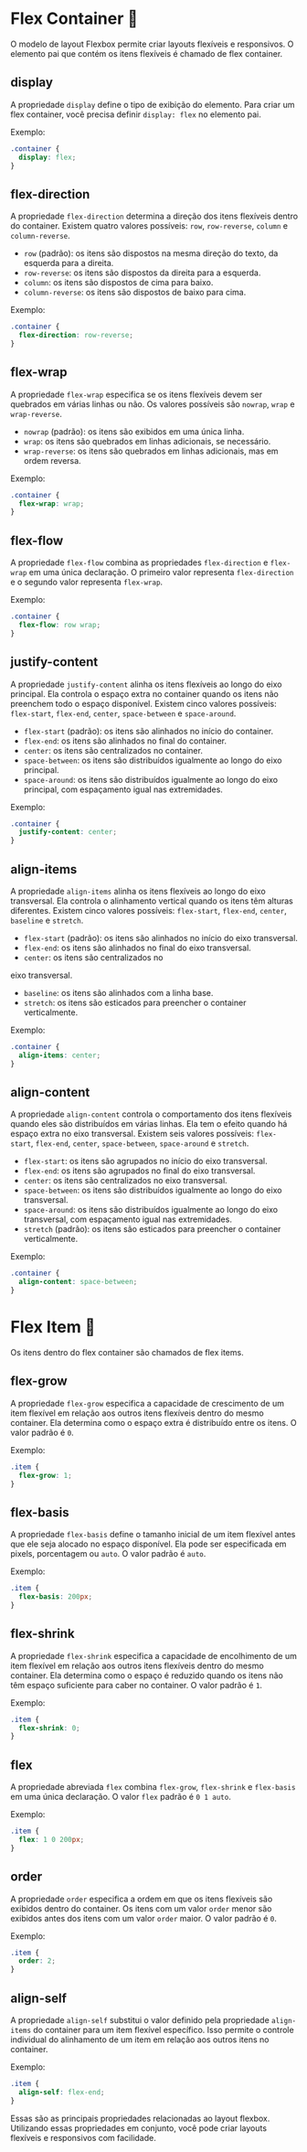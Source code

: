 # Flex Container 🔲

O modelo de layout Flexbox permite criar layouts flexíveis e responsivos. O elemento pai que contém os itens flexíveis é chamado de flex container.

## display

A propriedade `display` define o tipo de exibição do elemento. Para criar um flex container, você precisa definir `display: flex` no elemento pai.

Exemplo:

```css
.container {
  display: flex;
}
```

## flex-direction

A propriedade `flex-direction` determina a direção dos itens flexíveis dentro do container. Existem quatro valores possíveis: `row`, `row-reverse`, `column` e `column-reverse`.

- `row` (padrão): os itens são dispostos na mesma direção do texto, da esquerda para a direita.
- `row-reverse`: os itens são dispostos da direita para a esquerda.
- `column`: os itens são dispostos de cima para baixo.
- `column-reverse`: os itens são dispostos de baixo para cima.

Exemplo:

```css
.container {
  flex-direction: row-reverse;
}
```

## flex-wrap

A propriedade `flex-wrap` especifica se os itens flexíveis devem ser quebrados em várias linhas ou não. Os valores possíveis são `nowrap`, `wrap` e `wrap-reverse`.

- `nowrap` (padrão): os itens são exibidos em uma única linha.
- `wrap`: os itens são quebrados em linhas adicionais, se necessário.
- `wrap-reverse`: os itens são quebrados em linhas adicionais, mas em ordem reversa.

Exemplo:

```css
.container {
  flex-wrap: wrap;
}
```

## flex-flow

A propriedade `flex-flow` combina as propriedades `flex-direction` e `flex-wrap` em uma única declaração. O primeiro valor representa `flex-direction` e o segundo valor representa `flex-wrap`.

Exemplo:

```css
.container {
  flex-flow: row wrap;
}
```

## justify-content

A propriedade `justify-content` alinha os itens flexíveis ao longo do eixo principal. Ela controla o espaço extra no container quando os itens não preenchem todo o espaço disponível. Existem cinco valores possíveis: `flex-start`, `flex-end`, `center`, `space-between` e `space-around`.

- `flex-start` (padrão): os itens são alinhados no início do container.
- `flex-end`: os itens são alinhados no final do container.
- `center`: os itens são centralizados no container.
- `space-between`: os itens são distribuídos igualmente ao longo do eixo principal.
- `space-around`: os itens são distribuídos igualmente ao longo do eixo principal, com espaçamento igual nas extremidades.

Exemplo:

```css
.container {
  justify-content: center;
}
```

## align-items

A propriedade `align-items` alinha os itens flexíveis ao longo do eixo transversal. Ela controla o alinhamento vertical quando os itens têm alturas diferentes. Existem cinco valores possíveis: `flex-start`, `flex-end`, `center`, `baseline` e `stretch`.

- `flex-start` (padrão): os itens são alinhados no início do eixo transversal.
- `flex-end`: os itens são alinhados no final do eixo transversal.
- `center`: os itens são centralizados no

 eixo transversal.
- `baseline`: os itens são alinhados com a linha base.
- `stretch`: os itens são esticados para preencher o container verticalmente.

Exemplo:

```css
.container {
  align-items: center;
}
```

## align-content

A propriedade `align-content` controla o comportamento dos itens flexíveis quando eles são distribuídos em várias linhas. Ela tem o efeito quando há espaço extra no eixo transversal. Existem seis valores possíveis: `flex-start`, `flex-end`, `center`, `space-between`, `space-around` e `stretch`.

- `flex-start`: os itens são agrupados no início do eixo transversal.
- `flex-end`: os itens são agrupados no final do eixo transversal.
- `center`: os itens são centralizados no eixo transversal.
- `space-between`: os itens são distribuídos igualmente ao longo do eixo transversal.
- `space-around`: os itens são distribuídos igualmente ao longo do eixo transversal, com espaçamento igual nas extremidades.
- `stretch` (padrão): os itens são esticados para preencher o container verticalmente.

Exemplo:

```css
.container {
  align-content: space-between;
}
```

# Flex Item 🔳

Os itens dentro do flex container são chamados de flex items.

## flex-grow

A propriedade `flex-grow` especifica a capacidade de crescimento de um item flexível em relação aos outros itens flexíveis dentro do mesmo container. Ela determina como o espaço extra é distribuído entre os itens. O valor padrão é `0`.

Exemplo:

```css
.item {
  flex-grow: 1;
}
```

## flex-basis

A propriedade `flex-basis` define o tamanho inicial de um item flexível antes que ele seja alocado no espaço disponível. Ela pode ser especificada em pixels, porcentagem ou `auto`. O valor padrão é `auto`.

Exemplo:

```css
.item {
  flex-basis: 200px;
}
```

## flex-shrink

A propriedade `flex-shrink` especifica a capacidade de encolhimento de um item flexível em relação aos outros itens flexíveis dentro do mesmo container. Ela determina como o espaço é reduzido quando os itens não têm espaço suficiente para caber no container. O valor padrão é `1`.

Exemplo:

```css
.item {
  flex-shrink: 0;
}
```

## flex

A propriedade abreviada `flex` combina `flex-grow`, `flex-shrink` e `flex-basis` em uma única declaração. O valor `flex` padrão é `0 1 auto`.

Exemplo:

```css
.item {
  flex: 1 0 200px;
}
```

## order

A propriedade `order` especifica a ordem em que os itens flexíveis são exibidos dentro do container. Os itens com um valor `order` menor são exibidos antes dos itens com um valor `order` maior. O valor padrão é `0`.

Exemplo:

```css
.item {
  order: 2;
}
```

## align-self

A propriedade `align-self` substitui o valor definido pela propriedade `align-items` do container para um item flexível específico. Isso permite o controle individual do alinhamento de um item em relação aos outros itens no container.



Exemplo:

```css
.item {
  align-self: flex-end;
}
```

Essas são as principais propriedades relacionadas ao layout flexbox. Utilizando essas propriedades em conjunto, você pode criar layouts flexíveis e responsivos com facilidade.